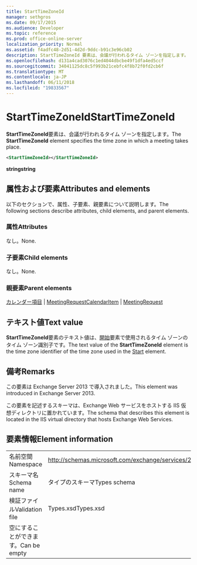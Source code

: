 ```yaml
---
title: StartTimeZoneId
manager: sethgros
ms.date: 09/17/2015
ms.audience: Developer
ms.topic: reference
ms.prod: office-online-server
localization_priority: Normal
ms.assetid: f4adfc48-2d51-4d2d-9ddc-b91c3e96cb02
description: StartTimeZoneId 要素は、会議が行われるタイム ゾーンを指定します。
ms.openlocfilehash: d131a4cad3076c1ed4044dbcbe49f1dfa4ed5ccf
ms.sourcegitcommit: 34041125dc8c5f993b21cebfc4f8b72f0fd2cb6f
ms.translationtype: MT
ms.contentlocale: ja-JP
ms.lasthandoff: 06/11/2018
ms.locfileid: "19833567"
---
```

# <a name="starttimezoneid"></a><span data-ttu-id="76588-103">StartTimeZoneId</span><span class="sxs-lookup"><span data-stu-id="76588-103">StartTimeZoneId</span></span>

<span data-ttu-id="76588-104">**StartTimeZoneId**要素は、会議が行われるタイム ゾーンを指定します。</span><span class="sxs-lookup"><span data-stu-id="76588-104">The **StartTimeZoneId** element specifies the time zone in which a meeting takes place.</span></span> 
  
```XML
<StartTimeZoneId></StartTimeZoneId>
```

<span data-ttu-id="76588-105">**string**</span><span class="sxs-lookup"><span data-stu-id="76588-105">**string**</span></span>

## <a name="attributes-and-elements"></a><span data-ttu-id="76588-106">属性および要素</span><span class="sxs-lookup"><span data-stu-id="76588-106">Attributes and elements</span></span>

<span data-ttu-id="76588-107">以下のセクションで、属性、子要素、親要素について説明します。</span><span class="sxs-lookup"><span data-stu-id="76588-107">The following sections describe attributes, child elements, and parent elements.</span></span>
  
### <a name="attributes"></a><span data-ttu-id="76588-108">属性</span><span class="sxs-lookup"><span data-stu-id="76588-108">Attributes</span></span>

<span data-ttu-id="76588-109">なし。</span><span class="sxs-lookup"><span data-stu-id="76588-109">None.</span></span>
  
### <a name="child-elements"></a><span data-ttu-id="76588-110">子要素</span><span class="sxs-lookup"><span data-stu-id="76588-110">Child elements</span></span>

<span data-ttu-id="76588-111">なし。</span><span class="sxs-lookup"><span data-stu-id="76588-111">None.</span></span>
  
### <a name="parent-elements"></a><span data-ttu-id="76588-112">親要素</span><span class="sxs-lookup"><span data-stu-id="76588-112">Parent elements</span></span>

<span data-ttu-id="76588-113">[カレンダー項目](calendaritem.md) | [MeetingRequest](meetingrequest.md)</span><span class="sxs-lookup"><span data-stu-id="76588-113">[CalendarItem](calendaritem.md) | [MeetingRequest](meetingrequest.md)</span></span>
  
## <a name="text-value"></a><span data-ttu-id="76588-114">テキスト値</span><span class="sxs-lookup"><span data-stu-id="76588-114">Text value</span></span>

<span data-ttu-id="76588-115">**StartTimeZoneId**要素のテキスト値は、[開始](start.md)要素で使用されるタイム ゾーンのタイム ゾーン識別子です。</span><span class="sxs-lookup"><span data-stu-id="76588-115">The text value of the **StartTimeZoneId** element is the time zone identifier of the time zone used in the [Start](start.md) element.</span></span> 
  
## <a name="remarks"></a><span data-ttu-id="76588-116">備考</span><span class="sxs-lookup"><span data-stu-id="76588-116">Remarks</span></span>

<span data-ttu-id="76588-117">この要素は Exchange Server 2013 で導入されました。</span><span class="sxs-lookup"><span data-stu-id="76588-117">This element was introduced in Exchange Server 2013.</span></span>
  
<span data-ttu-id="76588-118">この要素を記述するスキーマは、Exchange Web サービスをホストする IIS 仮想ディレクトリに置かれています。</span><span class="sxs-lookup"><span data-stu-id="76588-118">The schema that describes this element is located in the IIS virtual directory that hosts Exchange Web Services.</span></span>
  
## <a name="element-information"></a><span data-ttu-id="76588-119">要素情報</span><span class="sxs-lookup"><span data-stu-id="76588-119">Element information</span></span>

|||
|:-----|:-----|
|<span data-ttu-id="76588-120">名前空間</span><span class="sxs-lookup"><span data-stu-id="76588-120">Namespace</span></span>  <br/> |http://schemas.microsoft.com/exchange/services/2006/types  <br/> |
|<span data-ttu-id="76588-121">スキーマ名</span><span class="sxs-lookup"><span data-stu-id="76588-121">Schema name</span></span>  <br/> |<span data-ttu-id="76588-122">タイプのスキーマ</span><span class="sxs-lookup"><span data-stu-id="76588-122">Types schema</span></span>  <br/> |
|<span data-ttu-id="76588-123">検証ファイル</span><span class="sxs-lookup"><span data-stu-id="76588-123">Validation file</span></span>  <br/> |<span data-ttu-id="76588-124">Types.xsd</span><span class="sxs-lookup"><span data-stu-id="76588-124">Types.xsd</span></span>  <br/> |
|<span data-ttu-id="76588-125">空にすることができます。</span><span class="sxs-lookup"><span data-stu-id="76588-125">Can be empty</span></span>  <br/> ||
   

